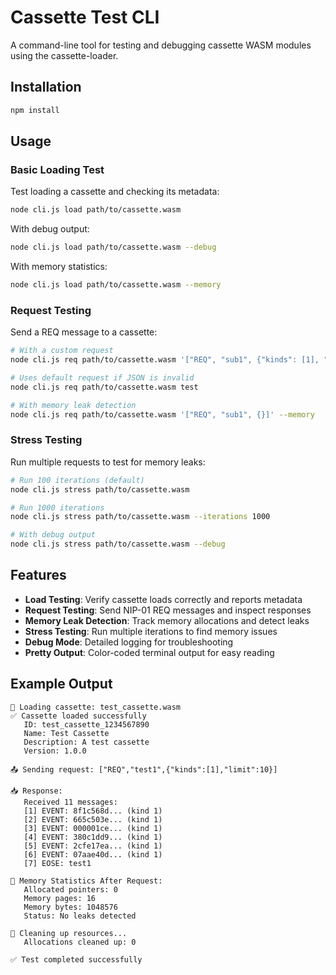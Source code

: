 # Cassette Test CLI

A command-line tool for testing and debugging cassette WASM modules using the cassette-loader.

## Installation

```bash
npm install
```

## Usage

### Basic Loading Test

Test loading a cassette and checking its metadata:

```bash
node cli.js load path/to/cassette.wasm
```

With debug output:
```bash
node cli.js load path/to/cassette.wasm --debug
```

With memory statistics:
```bash
node cli.js load path/to/cassette.wasm --memory
```

### Request Testing

Send a REQ message to a cassette:

```bash
# With a custom request
node cli.js req path/to/cassette.wasm '["REQ", "sub1", {"kinds": [1], "limit": 5}]'

# Uses default request if JSON is invalid
node cli.js req path/to/cassette.wasm test

# With memory leak detection
node cli.js req path/to/cassette.wasm '["REQ", "sub1", {}]' --memory
```

### Stress Testing

Run multiple requests to test for memory leaks:

```bash
# Run 100 iterations (default)
node cli.js stress path/to/cassette.wasm

# Run 1000 iterations
node cli.js stress path/to/cassette.wasm --iterations 1000

# With debug output
node cli.js stress path/to/cassette.wasm --debug
```

## Features

- **Load Testing**: Verify cassette loads correctly and reports metadata
- **Request Testing**: Send NIP-01 REQ messages and inspect responses
- **Memory Leak Detection**: Track memory allocations and detect leaks
- **Stress Testing**: Run multiple iterations to find memory issues
- **Debug Mode**: Detailed logging for troubleshooting
- **Pretty Output**: Color-coded terminal output for easy reading

## Example Output

```
🔧 Loading cassette: test_cassette.wasm
✅ Cassette loaded successfully
   ID: test_cassette_1234567890
   Name: Test Cassette
   Description: A test cassette
   Version: 1.0.0

📤 Sending request: ["REQ","test1",{"kinds":[1],"limit":10}]

📥 Response:
   Received 11 messages:
   [1] EVENT: 8f1c568d... (kind 1)
   [2] EVENT: 665c503e... (kind 1)
   [3] EVENT: 000001ce... (kind 1)
   [4] EVENT: 380c1dd9... (kind 1)
   [5] EVENT: 2cfe17ea... (kind 1)
   [6] EVENT: 07aae40d... (kind 1)
   [7] EOSE: test1

💾 Memory Statistics After Request:
   Allocated pointers: 0
   Memory pages: 16
   Memory bytes: 1048576
   Status: No leaks detected

🧹 Cleaning up resources...
   Allocations cleaned up: 0

✅ Test completed successfully
```